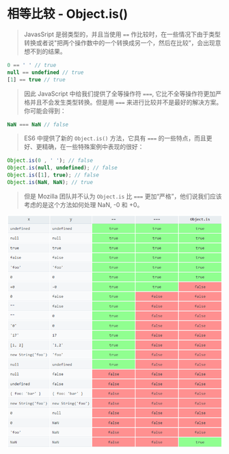 # 相等比较 - Object.is\(\)

> JavasSript 是弱类型的，并且当使用 `==` 作比较时，在一些情况下由于类型转换或者说"把两个操作数中的一个转换成另一个，然后在比较”，会出现意想不到的结果。

```javascript
0 == ' ' // true
null == undefined // true
[1] == true // true
```

> 因此 JavaScript 中给我们提供了全等操作符 `===`, 它比不全等操作符更加严格并且不会发生类型转换。但是用 `===` 来进行比较并不是最好的解决方案。你可能会得到：

```javascript
NaN === NaN // false
```

> ES6 中提供了新的 `Object.is()` 方法，它具有 `===` 的一些特点，而且更好、更精确，在一些特殊案例中表现的很好：

```javascript
Object.is(0 , ' '); // false
Object.is(null, undefined); // false
Object.is([1], true); // false
Object.is(NaN, NaN); // true
```

> 但是 Mozilla 团队并不认为 `Object.is` 比 `===` 更加“严格”，他们说我们应该考虑的是这个方法如何处理 NaN, -0 和 +0。

![differences of operators in equality comparisons javascript](../.gitbook/assets/pcyqklc.png)


